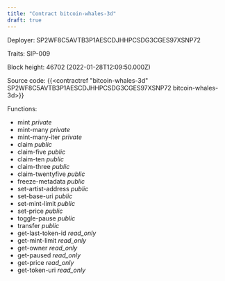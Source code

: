 ```yaml
---
title: "Contract bitcoin-whales-3d"
draft: true
---
```

Deployer: SP2WF8C5AVTB3P1AESCDJHHPCSDG3CGES97XSNP72

Traits:
SIP-009 



Block height: 46702 (2022-01-28T12:09:50.000Z)

Source code: {{<contractref "bitcoin-whales-3d" SP2WF8C5AVTB3P1AESCDJHHPCSDG3CGES97XSNP72 bitcoin-whales-3d>}}

Functions:

* mint _private_
* mint-many _private_
* mint-many-iter _private_
* claim _public_
* claim-five _public_
* claim-ten _public_
* claim-three _public_
* claim-twentyfive _public_
* freeze-metadata _public_
* set-artist-address _public_
* set-base-uri _public_
* set-mint-limit _public_
* set-price _public_
* toggle-pause _public_
* transfer _public_
* get-last-token-id _read_only_
* get-mint-limit _read_only_
* get-owner _read_only_
* get-paused _read_only_
* get-price _read_only_
* get-token-uri _read_only_
